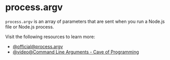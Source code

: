# process.argv

`process.argv` is an array of parameters that are sent when you run a Node.js file or Node.js process.

Visit the following resources to learn more:

- [@official@process.argv](https://nodejs.org/docs/latest/api/process.html#processargv)
- [@video@Command Line Arguments - Cave of Programming](https://youtu.be/nr7i2HOAjeE)
